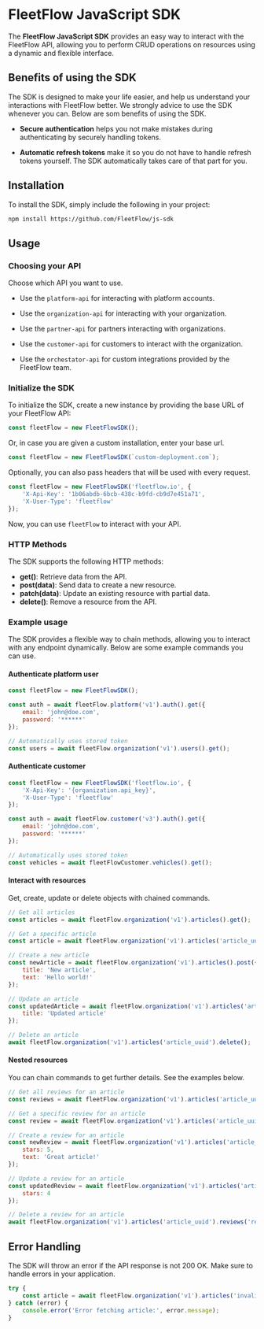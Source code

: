 
# FleetFlow JavaScript SDK

The **FleetFlow JavaScript SDK** provides an easy way to interact with the FleetFlow API, allowing you to perform CRUD operations on resources using a dynamic and flexible interface.


## Benefits of using the SDK

The SDK is designed to make your life easier, and help us understand your interactions with FleetFlow better. We strongly advice to use the SDK whenever you can. Below are som benefits of using the SDK.

- **Secure authentication** helps you not make mistakes during authenticating by securely handling tokens.

- **Automatic refresh tokens** make it so you do not have to handle refresh tokens yourself. The SDK automatically takes care of that part for you.

## Installation

To install the SDK, simply include the following in your project:

```bash
npm install https://github.com/FleetFlow/js-sdk
```

## Usage

### Choosing your API

Choose which API you want to use.

- Use the `platform-api` for interacting with platform accounts.

- Use the `organization-api` for interacting with your organization.

- Use the `partner-api` for partners interacting with organizations.

- Use the `customer-api` for customers to interact with the organization.

- Use the `orchestator-api` for custom integrations provided by the FleetFlow team.

### Initialize the SDK

To initialize the SDK, create a new instance by providing the base URL of your FleetFlow API:

```javascript
const fleetFlow = new FleetFlowSDK();
```

Or, in case you are given a custom installation, enter your base url.

```javascript
const fleetFlow = new FleetFlowSDK(`custom-deployment.com`);
```

Optionally, you can also pass headers that will be used with every request.

```javascript
const fleetFlow = new FleetFlowSDK('fleetflow.io', {
	'X-Api-Key': '1b06abdb-6bcb-438c-b9fd-cb9d7e451a71',
	'X-User-Type': 'fleetflow'
});
```

Now, you can use `fleetFlow` to interact with your API.

### HTTP Methods

The SDK supports the following HTTP methods:

- **get()**: Retrieve data from the API.
- **post(data)**: Send data to create a new resource.
- **patch(data)**: Update an existing resource with partial data.
- **delete()**: Remove a resource from the API.

### Example usage

The SDK provides a flexible way to chain methods, allowing you to interact with any endpoint dynamically. Below are some example commands you can use.

#### Authenticate platform user

```javascript
const fleetFlow = new FleetFlowSDK();

const auth = await fleetFlow.platform('v1').auth().get({
	email: 'john@doe.com',
	password: '******'
});

// Automatically uses stored token
const users = await fleetFlow.organization('v1').users().get();
```

#### Authenticate customer

```javascript
const fleetFlow = new FleetFlowSDK('fleetflow.io', {
	'X-Api-Key': '{organization.api_key}',
	'X-User-Type': 'fleetflow'
});

const auth = await fleetFlow.customer('v3').auth().get({
	email: 'john@doe.com',
	password: '******'
});

// Automatically uses stored token
const vehicles = await fleetFlowCustomer.vehicles().get();
```

#### Interact with resources
Get, create, update or delete objects with chained commands.

```javascript
// Get all articles
const articles = await fleetFlow.organization('v1').articles().get();

// Get a specific article
const article = await fleetFlow.organization('v1').articles('article_uuid').get();

// Create a new article
const newArticle = await fleetFlow.organization('v1').articles().post({
	title: 'New article',
	text: 'Hello world!'
});

// Update an article
const updatedArticle = await fleetFlow.organization('v1').articles('article_uuid').patch({
	title: 'Updated article'
});

// Delete an article
await fleetFlow.organization('v1').articles('article_uuid').delete();
```

#### Nested resources
You can chain commands to get further details. See the examples below.

```javascript
// Get all reviews for an article
const reviews = await fleetFlow.organization('v1').articles('article_uuid').reviews().get();

// Get a specific review for an article
const review = await fleetFlow.organization('v1').articles('article_uuid').reviews('review_uuid').get();

// Create a review for an article
const newReview = await fleetFlow.organization('v1').articles('article_uuid').reviews().post({
	stars: 5,
	text: 'Great article!'
});

// Update a review for an article
const updatedReview = await fleetFlow.organization('v1').articles('article_uuid').reviews('review_uuid').patch({
	stars: 4
});

// Delete a review for an article
await fleetFlow.organization('v1').articles('article_uuid').reviews('review_uuid').delete();
```

## Error Handling

The SDK will throw an error if the API response is not 200 OK. Make sure to handle errors in your application.

```javascript
try {
	const article = await fleetFlow.organization('v1').articles('invalid_uuid').get();
} catch (error) {
	console.error('Error fetching article:', error.message);
}
```